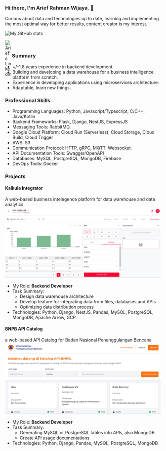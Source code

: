 ### Hi there, I'm Arief Rahman Wijaya.  👋

Curious about data and technologies up to date, learning and implementing the most optimal way for better results, content creator is my interest.

![My GitHub stats](https://github-readme-stats.vercel.app/api?username=AriefRahmanW&show_icons=true&theme=radical)

<a href="https://www.linkedin.com/in/ariefrahmanw//">
  <img align="left" alt="Arief's LinkedIn" width="22px" src="https://raw.githubusercontent.com/peterthehan/peterthehan/master/assets/linkedin.svg" />
</a>

<br/>

### Summary
- +/-1.8 years experience in backend development.
- Building and developing a data warehouse for a business intelligence platform from scratch.
- Experience in developing applications using microservices architecture.
- Adaptable, learn new things.

### Professional Skills
- Programming Languages: Python, Javascript/Typescript, C/C++, Java/Kotlin
- Backend Frameworks: Flask, Django, NestJS, ExpressJS
- Messaging Tools: RabbitMQ.
- Google Cloud Platform: Cloud Run (Serverless), Cloud Storage, Cloud Build, Cloud Trigger
- AWS: S3
- Communication Protocol: HTTP, gRPC, MQTT, Websocket.
- API Documentation Tools: Swagger/OpenAPI
- Databases: MySQL, PostgreSQL, MongoDB, Firebase
- DevOps Tools: Docker

### Projects
#### Kalkula Integrator
A web-based business intelegence platform for data warehouse and data analytics.
![alt text](./assets/img/kalkula.png?raw=true)
- My Role: <b>Backend Developer</b>
- Task Summary:
  - Design data warehouse architecture
  - Develop feature for integrating data from files, databases and APIs
  - Optimizing data distribution process
- Technologies: Python, Django, NestJS, Pandas, MySQL, PostgreSQL, MongoDB, Apache Arrow, GCP.

#### BNPB API Catalog
a web-based API Catalog for Badan Nasional Penanggulangan Bencana
![alt text](./assets/img/bnpb.png?raw=true)
- My Role: <b>Backend Developer</b>
- Task Summary:
  - Generating MySQL or PostgreSQL tables into APIs, also MongoDB.
  - Create API usage documentations
- Technologies: Python, Django, Pandas, MySQL, PostgreSQL, MongoDB


